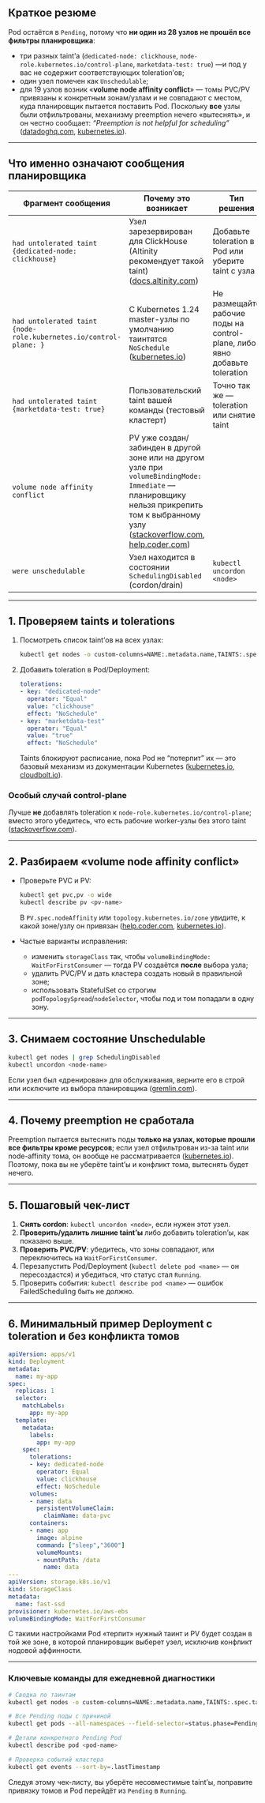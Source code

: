 ## Краткое резюме

Pod остаётся в `Pending`, потому что **ни один из 28 узлов не прошёл все фильтры планировщика**:

* три разных taint’а (`dedicated-node: clickhouse`, `node-role.kubernetes.io/control-plane`, `marketdata-test: true`) —и под у вас не содержит соответствующих toleration’ов;
* один узел помечен как `Unschedulable`;
* для 19 узлов возник «**volume node affinity conflict**» — томы PVC/PV привязаны к конкретным зонам/узлам и не совпадают с местом, куда планировщик пытается поставить Pod.
  Поскольку **все** узлы были отфильтрованы, механизму preemption нечего «вытеснять», и он честно сообщает: *“Preemption is not helpful for scheduling”* ([datadoghq.com][1], [kubernetes.io][2]).

---

## Что именно означают сообщения планировщика

| Фрагмент сообщения                                                | Почему это возникает                                                                                                                                                                            | Тип решения                                                                |
| ----------------------------------------------------------------- | ----------------------------------------------------------------------------------------------------------------------------------------------------------------------------------------------- | -------------------------------------------------------------------------- |
| `had untolerated taint {dedicated-node: clickhouse}`              | Узел зарезервирован для ClickHouse (Altinity рекомендует такой taint) ([docs.altinity.com][3])                                                                                                  | Добавьте toleration в Pod или уберите taint с узла                         |
| `had untolerated taint {node-role.kubernetes.io/control-plane: }` | C Kubernetes 1.24 master-узлы по умолчанию таинтятся `NoSchedule` ([kubernetes.io][4])                                                                                                          | Не размещайте рабочие поды на control-plane, либо явно добавьте toleration |
| `had untolerated taint {marketdata-test: true}`                   | Пользовательский taint вашей команды (тестовый кластерт)                                                                                                                                        | Точно так же — toleration или снятие taint                                 |
| `volume node affinity conflict`                                   | PV уже создан/забинден в другой зоне или на другом узле при `volumeBindingMode: Immediate` — планировщику нельзя прикрепить том к выбранному узлу ([stackoverflow.com][5], [help.coder.com][6]) |                                                                            |
| `were unschedulable`                                              | Узел находится в состоянии `SchedulingDisabled` (cordon/drain)                                                                                                                                  | `kubectl uncordon <node>`                                                  |

---

## 1. Проверяем taints и tolerations

1. Посмотреть список taint’ов на всех узлах:

   ```bash
   kubectl get nodes -o custom-columns=NAME:.metadata.name,TAINTS:.spec.taints
   ```
2. Добавить toleration в Pod/Deployment:

   ```yaml
   tolerations:
   - key: "dedicated-node"
     operator: "Equal"
     value: "clickhouse"
     effect: "NoSchedule"
   - key: "marketdata-test"
     operator: "Equal"
     value: "true"
     effect: "NoSchedule"
   ```

   Taints блокируют расписание, пока Pod не “потерпит” их — это базовый механизм из документации Kubernetes ([kubernetes.io][7], [cloudbolt.io][8]).

### Особый случай control-plane

Лучше **не** добавлять toleration к `node-role.kubernetes.io/control-plane`; вместо этого убедитесь, что есть рабочие worker-узлы без этого taint ([stackoverflow.com][9]).

---

## 2. Разбираем «volume node affinity conflict»

* Проверьте PVC и PV:

  ```bash
  kubectl get pvc,pv -o wide
  kubectl describe pv <pv-name>
  ```

  В `PV.spec.nodeAffinity` или `topology.kubernetes.io/zone` увидите, к какой зоне/узлу он привязан ([help.coder.com][10], [kubernetes.io][11]).
* Частые варианты исправления:

  * изменить `storageClass` так, чтобы `volumeBindingMode: WaitForFirstConsumer` — тогда PV создаётся **после** выбора узла;
  * удалить PVC/PV и дать кластера создать новый в правильной зоне;
  * использовать StatefulSet со строгим `podTopologySpread`/`nodeSelector`, чтобы под и том попадали в одну зону.

---

## 3. Снимаем состояние Unschedulable

```bash
kubectl get nodes | grep SchedulingDisabled
kubectl uncordon <node-name>
```

Если узел был «дренирован» для обслуживания, верните его в строй или исключите из выбора планировщика ([gremlin.com][12]).

---

## 4. Почему preemption не сработала

Preemption пытается вытеснить поды **только на узлах, которые прошли все фильтры кроме ресурсов**; если узел отфильтрован из-за taint или node-affinity тома, он вообще не рассматривается ([kubernetes.io][13]). Поэтому, пока вы не уберёте taint’ы и конфликт тома, вытеснять будет нечего.

---

## 5. Пошаговый чек-лист

1. **Снять cordon**: `kubectl uncordon <node>`, если нужен этот узел.
2. **Проверить/удалить лишние taint’ы** либо добавить toleration’ы, как показано выше.
3. **Проверить PVC/PV**: убедитесь, что зоны совпадают, или переключитесь на `WaitForFirstConsumer`.
4. Перезапустить Pod/Deployment (`kubectl delete pod <name>` — он пересоздастся) и убедиться, что статус стал `Running`.
5. Проверить события: `kubectl describe pod <name>` — ошибок FailedScheduling быть не должно.

---

## 6. Минимальный пример Deployment с toleration и без конфликта томов

```yaml
apiVersion: apps/v1
kind: Deployment
metadata:
  name: my-app
spec:
  replicas: 1
  selector:
    matchLabels:
      app: my-app
  template:
    metadata:
      labels:
        app: my-app
    spec:
      tolerations:
      - key: dedicated-node
        operator: Equal
        value: clickhouse
        effect: NoSchedule
      volumes:
      - name: data
        persistentVolumeClaim:
          claimName: data-pvc
      containers:
      - name: app
        image: alpine
        command: ["sleep","3600"]
        volumeMounts:
        - mountPath: /data
          name: data
---
apiVersion: storage.k8s.io/v1
kind: StorageClass
metadata:
  name: fast-ssd
provisioner: kubernetes.io/aws-ebs
volumeBindingMode: WaitForFirstConsumer
```

С такими настройками Pod «терпит» нужный таинт и PV будет создан в той же зоне, в которой планировщик выберет узел, исключив конфликт нодовой аффинности.

---

### Ключевые команды для ежедневной диагностики

```bash
# Сводка по таинтам
kubectl get nodes -o custom-columns=NAME:.metadata.name,TAINTS:.spec.taints

# Все Pending поды с причиной
kubectl get pods --all-namespaces --field-selector=status.phase=Pending -o wide

# Детали конкретного Pending Pod
kubectl describe pod <pod-name>

# Проверка событий кластера
kubectl get events --sort-by=.lastTimestamp
```

Следуя этому чек-листу, вы уберёте несовместимые taint’ы, поправите привязку томов и Pod перейдёт из `Pending` в `Running`.

[1]: https://www.datadoghq.com/blog/debug-kubernetes-pending-pods/?utm_source=chatgpt.com "Kubernetes pod pending failures: How to debug - Datadog"
[2]: https://kubernetes.io/docs/concepts/scheduling-eviction/pod-priority-preemption/?utm_source=chatgpt.com "Pod Priority and Preemption - Kubernetes"
[3]: https://docs.altinity.com/altinitycloud/quickstartguide/running-in-your-cloud-byok/kubernetes-requirements/?utm_source=chatgpt.com "Kubernetes requirements | Altinity® Documentation"
[4]: https://kubernetes.io/docs/reference/labels-annotations-taints/?utm_source=chatgpt.com "Well-Known Labels, Annotations and Taints - Kubernetes"
[5]: https://stackoverflow.com/questions/51946393/kubernetes-pod-warning-1-nodes-had-volume-node-affinity-conflict?utm_source=chatgpt.com "Kubernetes Pod Warning: 1 node(s) had volume node affinity conflict"
[6]: https://help.coder.com/hc/en-us/articles/27670076918679-Resolving-Volume-Node-Affinity-Conflict-in-Kubernetes?utm_source=chatgpt.com "Resolving \"Volume Node Affinity Conflict\" in Kubernetes - Coder"
[7]: https://kubernetes.io/docs/concepts/scheduling-eviction/taint-and-toleration/?utm_source=chatgpt.com "Taints and Tolerations | Kubernetes"
[8]: https://www.cloudbolt.io/kubernetes-pod-scheduling/kubernetes-taints/?utm_source=chatgpt.com "Kubernetes Taints: Definitive Guide - CloudBolt"
[9]: https://stackoverflow.com/questions/77194853/pending-status-pod-unschedulable-untolerated-taint?utm_source=chatgpt.com "openshift - Pending Status | Pod Unschedulable | Untolerated Taint"
[10]: https://help.coder.com/hc/en-us/articles/27670076918679-Resolving-Volume-Node-Affinity-Conflict-in-Kubernetes "Resolving \"Volume Node Affinity Conflict\" in Kubernetes – Coder"
[11]: https://kubernetes.io/docs/concepts/storage/persistent-volumes/?utm_source=chatgpt.com "Persistent Volumes - Kubernetes"
[12]: https://www.gremlin.com/blog/how-to-fix-kubernetes-unschedulable-pods?utm_source=chatgpt.com "How to troubleshoot unschedulable Pods in Kubernetes - Gremlin"
[13]: https://kubernetes.io/docs/concepts/scheduling-eviction/pod-priority-preemption/ "Pod Priority and Preemption | Kubernetes"
